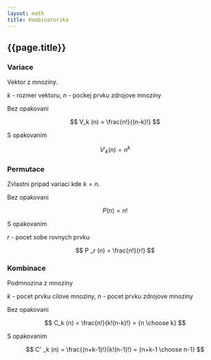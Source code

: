```yaml
---
layout: math
title: Kombinatorika
---
```


## {{page.title}}

### Variace

Vektor z mnoziny.

$k$ - rozmer vektoru, $n$ - pockej prvku zdrojove mnoziny

Bez opakovani

$$ V_k (n) = \frac{n!}{(n-k)!} $$ 

S opakovanim

$$ V' _k (n) = n^k $$ 

### Permutace

Zvlastni pripad variaci kde $k = n$.

Bez opakovani

$$ P(n) = n! $$

S opakovanim

$r$ - pocet sobe rovnych prvku

$$ P _r (n)  = \frac{n!}{r!} $$

### Kombinace

Podmnozina z mnoziny

$k$ - pocet prvku cilove mnoziny, $n$ - pocet prvku zdrojove mnoziny

Bez opakovani

$$ C_k (n) = \frac{n!}{k!(n-k)!} = {n \choose k} $$

S opakovanim

$$ C' _k (n) = \frac{(n+k-1)!}{k!(n-1)!} = {n+k-1 \choose n-1} $$


